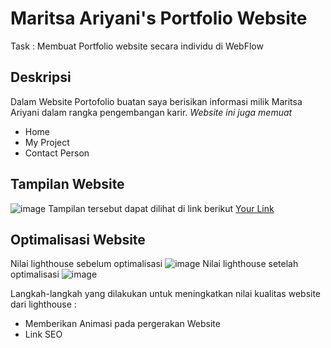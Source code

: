 # Maritsa Ariyani's Portfolio Website 
Task : Membuat Portfolio website secara individu di WebFlow

## Deskripsi
  Dalam Website Portofolio buatan saya berisikan informasi milik Maritsa Ariyani dalam rangka pengembangan karir. *Website ini juga memuat*
  * Home
  * My Project
  * Contact Person
 
## Tampilan Website
![image](https://github.com/Maritsa03/Portfolio-individu/assets/131169444/931c552d-5055-4035-a15c-3b1c679a9cd7)
Tampilan tersebut dapat dilihat di link berikut 
   [Your Link](https://preview.webflow.com/preview/maritsa-portofolio?utm_medium=preview_link&utm_source=designer&utm_content=maritsa-portofolio&preview=147efef8ac53bca1582041abc1af051c&workflow=preview)
   
## Optimalisasi Website
Nilai lighthouse sebelum optimalisasi
![image](https://github.com/Maritsa03/Portfolio-individu/assets/131169444/568526c3-3df6-4bc1-9dc8-cd4cc94825d2)
Nilai lighthouse setelah optimalisasi
![image](https://github.com/Maritsa03/Portfolio-individu/assets/131169444/53b258a1-0a8d-4b7b-af87-6c0e606b704a)

Langkah-langkah yang dilakukan untuk meningkatkan nilai kualitas website dari lighthouse :
  * Memberikan Animasi pada pergerakan Website
  * Link SEO 
